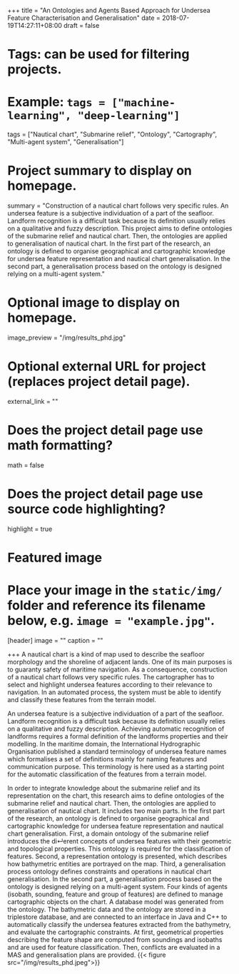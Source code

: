 +++
title = "An Ontologies and Agents Based Approach for Undersea Feature Characterisation and Generalisation"
date = 2018-07-19T14:27:11+08:00
draft = false

# Tags: can be used for filtering projects.
# Example: `tags = ["machine-learning", "deep-learning"]`
tags = ["Nautical chart", "Submarine relief", "Ontology", "Cartography", "Multi-agent system", "Generalisation"]

# Project summary to display on homepage.
summary = "Construction of a nautical chart follows very specific rules. An undersea feature is a subjective individuation of a part of the seafloor. Landform recognition is a difficult task because its definition usually relies on a qualitative and fuzzy description. This project aims to define ontologies of the submarine relief and nautical chart. Then, the ontologies are applied to generalisation of nautical chart. In the first part of the research, an ontology is defined to organise geographical and cartographic knowledge for undersea feature representation and nautical chart generalisation. In the second part, a generalisation process based on the ontology is designed relying on a multi-agent system."

# Optional image to display on homepage.
image_preview = "/img/results_phd.jpg"

# Optional external URL for project (replaces project detail page).
external_link = ""

# Does the project detail page use math formatting?
math = false

# Does the project detail page use source code highlighting?
highlight = true

# Featured image
# Place your image in the `static/img/` folder and reference its filename below, e.g. `image = "example.jpg"`.
[header]
image = ""
caption = ""

+++
A nautical chart is a kind of map used to describe the seafloor morphology and the shoreline of adjacent lands. One of its main purposes is to guaranty safety of maritime navigation. As a consequence, construction of a nautical chart follows very specific rules. The cartographer has to select and highlight undersea features according to their relevance to navigation. In an automated process, the system must be able to identify and classify these features from the terrain model.

An undersea feature is a subjective individuation of a part of the seafloor. Landform recognition is a difficult task because its definition usually relies on a qualitative and fuzzy description. Achieving automatic recognition of landforms requires a formal definition of the landforms properties and their modelling. In the maritime domain, the International Hydrographic Organisation published a standard terminology of undersea feature names which formalises a set of definitions mainly for naming features and communication purpose. This terminology is here used as a starting point for the automatic classification of the features from a terrain model.

In order to integrate knowledge about the submarine relief and its representation on the chart, this research aims to define ontologies of the submarine relief and nautical chart. Then, the ontologies are applied to generalisation of nautical chart. It includes two main parts. In the first part of the research, an ontology is defined to organise geographical and cartographic knowledge for undersea feature representation and nautical chart generalisation. First, a domain ontology of the submarine relief introduces the di↵erent concepts of undersea features with their geometric and topological properties. This ontology is required for the classification of features. Second, a representation ontology is presented, which describes how bathymetric entities are portrayed on the map. Third, a generalisation process ontology defines constraints and operations in nautical chart generalisation. In the second part, a generalisation process based on the ontology is designed relying on a multi-agent system. Four kinds of agents (isobath, sounding, feature and group of features) are defined to manage cartographic objects on the chart. A database model was generated from the ontology. The bathymetric data and the ontology are stored in a triplestore database, and are connected to an interface in Java and C++ to automatically classify the undersea features extracted from the bathymetry, and evaluate the cartographic constraints. At first, geometrical properties describing the feature shape are computed from soundings and isobaths and are used for feature classification. Then, conflicts are evaluated in a MAS and generalisation plans are provided.
{{< figure src="/img/results_phd.jpeg">}}
